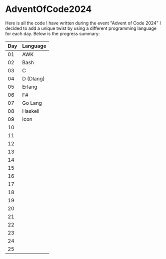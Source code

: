 # AdventOfCode2024

Here is all the code I have written during the event "Advent of Code 2024"
I decided to add a unique twist by using a different programming language for each day. Below is the progress summary:

| Day | Language  |
|-----|-----------|
| 01  | AWK       |
| 02  | Bash      |
| 03  | C         |
| 04  | D (Dlang) |
| 05  | Erlang    |
| 06  | F#        |
| 07  | Go Lang   |
| 08  | Haskell   |
| 09  | Icon      |
| 10  |           |
| 11  |           |
| 12  |           |
| 13  |           |
| 14  |           |
| 15  |           |
| 16  |           |
| 17  |           |
| 18  |           |
| 19  |           |
| 20  |           |
| 21  |           |
| 22  |           |
| 23  |           |
| 24  |           |
| 25  |           |
